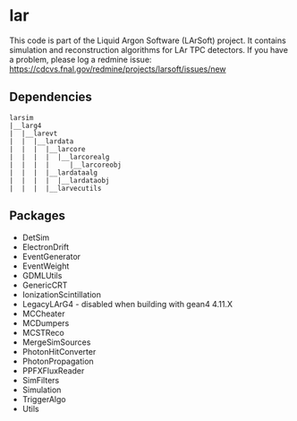 # lar

This code is part of the Liquid Argon Software (LArSoft) project.
It contains simulation and reconstruction algorithms for LAr TPC detectors.
If you have a problem, please log a redmine issue: https://cdcvs.fnal.gov/redmine/projects/larsoft/issues/new


## Dependencies

```
larsim
|__larg4
|  |__larevt
|  |  |__lardata
|  |  |  |__larcore
|  |  |  |  |__larcorealg
|  |  |  |     |__larcoreobj
|  |  |  |__lardataalg
|  |  |  |  |__lardataobj
|  |  |  |__larvecutils
```

## Packages

- DetSim
- ElectronDrift
- EventGenerator
- EventWeight
- GDMLUtils
- GenericCRT
- IonizationScintillation
- LegacyLArG4 - disabled when building with gean4 4.11.X
- MCCheater
- MCDumpers
- MCSTReco
- MergeSimSources
- PhotonHitConverter
- PhotonPropagation
- PPFXFluxReader
- SimFilters
- Simulation
- TriggerAlgo
- Utils


